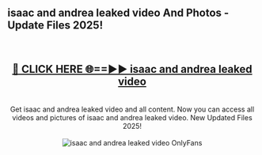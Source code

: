 <h2>isaac and andrea leaked video And Photos - Update Files 2025!</h2>
<br>
<div align="center">
<h2><a href="https://betterlinks.top/A2PfLJ" rel="nofollow">🔴 CLICK HERE 🌐==►► isaac and andrea leaked video</a></h2>
<br>
Get isaac and andrea leaked video and all content. Now you can access all videos and pictures of isaac and andrea leaked video. New Updated Files 2025!
<br>
<br>
<a href="https://betterlinks.top/A2PfLJ" rel="nofollow" data-target="animated-image.originalLink"><img src="https://i.imgur.com/dJHk4Zq.gif" alt="isaac and andrea leaked video OnlyFans" style="max-width: 100%; display: inline-block;" data-target="animated-image.originalImage"></a>
</div>
<br>